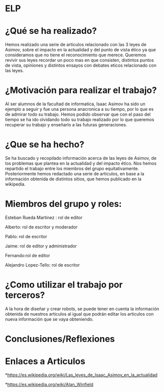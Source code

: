 # ELP

# ¿Qué se ha realizado?
Hemos realizado una serie de articulos relacionado con las 3 leyes de Asimov, sobre el impacto en la actualidad y del punto de vista ético ya que consideramos que no tiene el reconocimiento que merece. Queremos revivir sus leyes recordar un poco mas en que consisten, distintos puntos de vista, opiniones y distintos ensayos con debates eticos relacionado con las leyes.

# ¿Motivación para realizar el trabajo?
Al ser alumnos de la facultad de informatica, Isaac Asimov ha sido un ejemplo a seguir y fue una persona anacronica a su tiempo, por lo que es de admirar todo su trabajo. Hemos podido observar que con el paso del tiempo se ha ido olvidando todo su trabajo realizado por lo que queremos recuperar su trabajo y enseñarlo a las futuras generaciones.

# ¿Que se ha hecho?
Se ha buscado y recopilado información acerca de las leyes de Asimov, de los problemas que plantea en la actualidad y del impacto ético. Nos hemos repartido el trabajo entre los miembros del grupo equitativamente. Posteriormente hemos redactado una serie de articulos, en base a la información obtenida de distintos sitios, que hemos publicado en la wikipedia.

# Miembros del grupo y roles:
Esteban Rueda Martinez : rol de editor


Alberto: rol de escritor y moderador


Pablo: rol de escritor


Jaime: rol de editor y administrador


Fernando:rol de editor


Alejandro Lopez-Tello: rol de escritor


# ¿Como utilizar el trabajo por terceros?
A la hora de diseñar y crear robots, se puede tener en cuenta la información obtenida de nuestros articulos al igual que podrán editar los articulos con nueva información que se vaya obteniendo.

# Conclusiones/Reflexiones

# Enlaces a Articulos

*https://es.wikipedia.org/wiki/Las_leyes_de_Isaac_Asimov_en_la_actualidad

*https://es.wikipedia.org/wiki/Alan_Winfield
